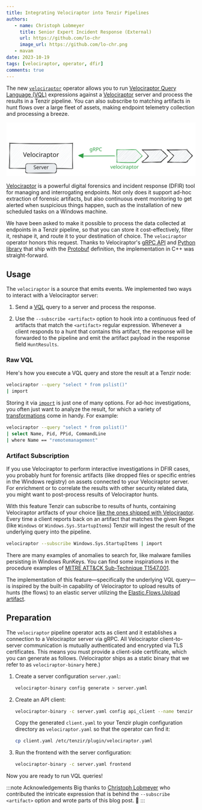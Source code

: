 ```yaml
---
title: Integrating Velociraptor into Tenzir Pipelines
authors:
   - name: Christoph Lobmeyer
     title: Senior Expert Incident Response (External)
     url: https://github.com/lo-chr
     image_url: https://github.com/lo-chr.png
   - mavam
date: 2023-10-19
tags: [velociraptor, operator, dfir]
comments: true
---
```


The new [`velociraptor`][velociraptor-operator] operator allows you to run
[Velociraptor Query Language (VQL)][vql] expressions against a
[Velociraptor][velociraptor] server and process the results in a Tenzir
pipeline. You can also subscribe to matching artifacts in hunt flows over a
large fleet of assets, making endpoint telemetry collection and processing a
breeze.

[velociraptor]: https://docs.velociraptor.app/
[velociraptor-operator]: /next/operators/sources/velociraptor
[vql]: https://docs.velociraptor.app/docs/vql

![Velociraptor and Tenzir](velociraptor-and-tenzir.excalidraw.svg)

<!--truncate-->

[Velociraptor][velociraptor] is a powerful digital forensics and incident
response (DFIR) tool for managing and interrogating endpoints. Not only does it
support ad-hoc extraction of forensic artifacts, but also continuous event
monitoring to get alerted when suspicious things happen, such as the
installation of new scheduled tasks on a Windows machine.

We have been asked to make it possible to process the data collected at
endpoints in a Tenzir pipeline, so that you can store it cost-effectively,
filter it, reshape it, and route it to your destination of choice. The
`velociraptor` operator honors this request. Thanks to Velociraptor's [gRPC
API][api] and [Python library][pyvelociraptor] that ship with the
[Protobuf][proto] definition, the implementation in C++ was straight-forward.

[api]: https://docs.velociraptor.app/docs/server_automation/server_api/
[pyvelociraptor]: https://github.com/Velocidex/pyvelociraptor
[proto]: https://github.com/Velocidex/pyvelociraptor/blob/master/pyvelociraptor/api.proto

## Usage

The `velociraptor` is a source that emits events. We implemented two ways to
interact with a Velociraptor server:

1. Send a [VQL][vql] query to a server and process the response.

2. Use the `--subscribe <artifact>` option to hook into a continuous feed of
   artifacts that match the `<artifact>` regular expression. Whenever a client
   responds to a hunt that contains this artifact, the response will be
   forwarded to the pipeline and emit the artifact payload in the response field
   `HuntResults`.

### Raw VQL

Here's how you execute a VQL query and store the result at a Tenzir node:

```bash
velociraptor --query "select * from pslist()"
| import
```

Storing it via [`import`](/operators/sinks/import) is just one of many options.
For ad-hoc investigations, you often just want to analyze the result, for which
a variety of [transformations](/operators/transformations) come in handy. For
example:

```bash
velociraptor --query "select * from pslist()"
| select Name, Pid, PPid, CommandLine
| where Name == "remotemanagement"
```

### Artifact Subscription

If you use Velociraptor to perform interactive investigations in DFIR cases, you
probably hunt for forensic artifacts (like dropped files or specific entries in
the Windows registry) on assets connected to your Velociraptor server. For
enrichment or to correlate the results with other security related data, you
might want to post-process results of Velociraptor hunts.

With this feature Tenzir can subscribe to results of hunts, containing
Velociraptor artifacts of your choice [like the ones shipped with
Velociraptor](https://docs.velociraptor.app/artifact_references/). Every time a
client reports back on an artifact that matches the given Regex (like `Windows`
or `Windows.Sys.StartupItems`) Tenzir will ingest the result of the underlying
query into the pipeline.

```bash
velociraptor --subscribe Windows.Sys.StartupItems | import
```

There are many examples of anomalies to search for, like malware families
persisting in Windows RunKeys. You can find some inspirations in the procedure
examples of [MITRE ATT&CK Sub-Technique
T1547.001](https://attack.mitre.org/techniques/T1547/001/).

The implementation of this feature—specifically the underlying VQL query—is
inspired by the built-in capability of Velociraptor to upload results of hunts
(the flows) to an elastic server utilizing the [Elastic.Flows.Upload
artifact](https://docs.velociraptor.app/artifact_references/pages/elastic.flows.upload/).

## Preparation

The `velociraptor` pipeline operator acts as client and it establishes a
connection to a Velociraptor server via gRPC. All Velociraptor client-to-server
communication is mutually authenticated and encrypted via TLS certificates. This
means you must provide a client-side certificate, which you can generate as
follows. (Velociraptor ships as a static binary that we
refer to as `velociraptor-binary` here.)

1. Create a server configuration `server.yaml`:
   ```bash
   velociraptor-binary config generate > server.yaml
   ```

2. Create an API client:
   ```bash
   velociraptor-binary -c server.yaml config api_client --name tenzir client.yaml
   ```

   Copy the generated `client.yaml` to your Tenzir plugin configuration
   directory as `velociraptor.yaml` so that the operator can find it:
   ```bash
   cp client.yaml /etc/tenzir/plugin/velociraptor.yaml
   ```

3. Run the frontend with the server configuration:
   ```bash
   velociraptor-binary -c server.yaml frontend
   ```

Now you are ready to run VQL queries!

:::note Acknowledgements
Big thanks to [Christoph Lobmeyer](https://github.com/lo-chr) who
contributed the intricate expression that is behind the `--subscribe <artifact>`
option and wrote parts of this blog post. 🙏
:::
